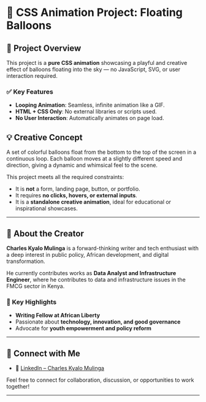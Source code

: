 # 🎨 CSS Animation Project: Floating Balloons

## 🧩 Project Overview

This project is a **pure CSS animation** showcasing a playful and creative effect of balloons floating into the sky — no JavaScript, SVG, or user interaction required.

### ✅ Key Features
- **Looping Animation**: Seamless, infinite animation like a GIF.
- **HTML + CSS Only**: No external libraries or scripts used.
- **No User Interaction**: Automatically animates on page load.

## 💡 Creative Concept

A set of colorful balloons float from the bottom to the top of the screen in a continuous loop. Each balloon moves at a slightly different speed and direction, giving a dynamic and whimsical feel to the scene.

This project meets all the required constraints:
- It is **not** a form, landing page, button, or portfolio.
- It requires **no clicks, hovers, or external inputs**.
- It is a **standalone creative animation**, ideal for educational or inspirational showcases.

---

## 👤 About the Creator

**Charles Kyalo Mulinga** is a forward-thinking writer and tech enthusiast with a deep interest in public policy, African development, and digital transformation.

He currently contributes works as **Data Analyst and Infrastructure Engineer**, where he contributes to data and infrastructure issues in the FMCG sector in Kenya.

### 🧠 Key Highlights
- **Writing Fellow at African Liberty**
- Passionate about **technology, innovation, and good governance**
- Advocate for **youth empowerment and policy reform**

---

## 🔗 Connect with Me

- 💼 [LinkedIn – Charles Kyalo Mulinga](https://www.linkedin.com/in/charles-kyalo-mulinga)

Feel free to connect for collaboration, discussion, or opportunities to work together!

---